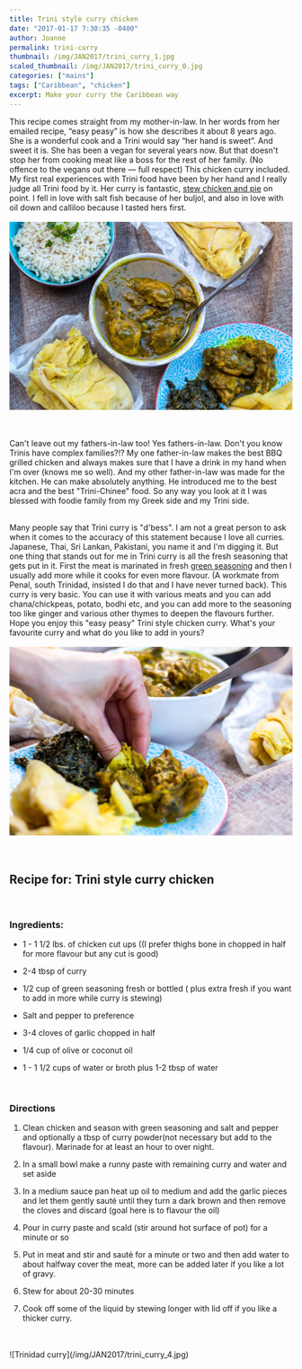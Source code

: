 ```yaml
---
title: Trini style curry chicken
date: "2017-01-17 7:30:35 -0400"
author: Joanne
permalink: trini-curry
thumbnail: /img/JAN2017/trini_curry_1.jpg
scaled_thumbnail: /img/JAN2017/trini_curry_0.jpg
categories: ["mains"]
tags: ["Caribbean", "chicken"]
excerpt: Make your curry the Caribbean way
---
```


This recipe comes straight from my mother-in-law.  In her words from her emailed recipe, “easy peasy” is how she describes it about 8 years ago. She is a wonderful cook and a Trini would say “her hand is sweet”. And sweet it is.  She has been a vegan for several years now. But that doesn't stop her from cooking meat like a boss for the rest of her family. (No offence to the vegans out there &mdash; full respect) This chicken curry included. My first real experiences with Trini food have been by her hand and I really judge all Trini food by it.  Her curry is fantastic, [stew chicken and pie](http://oliveandmango.com/macaroni-stew-chicken) on point. I fell in love with salt fish because of her buljol, and also in love with oil down and calliloo because I tasted hers first.
<br>
<br>
![Trinidad curry](/img/JAN2017/trini_curry_2.jpg)  
<br>
<br>

Can't leave out my fathers-in-law too! Yes fathers-in-law. Don't you know Trinis have complex families?!? My one father-in-law makes the best BBQ grilled chicken and always makes sure that I have a drink in my hand when I'm over (knows me so well). And my other father-in-law was made for the kitchen. He can make absolutely anything. He introduced me to the best acra and the best "Trini-Chinee" food.  So any way you look at it I was blessed with foodie family from my Greek side and my Trini side.
<br>
<br>

Many people say that Trini curry is "d'bess". I am not a great person to ask when it comes to the accuracy of this statement because I love all curries. Japanese, Thai, Sri Lankan, Pakistani, you name it and I'm digging it.  But one thing that stands out for me in Trini curry is all the fresh seasoning that gets put in it. First the meat is marinated in fresh [green seasoning](http://oliveandmango.com/green-seasoning) and then I usually add more while it cooks for even more flavour. (A workmate from Penal, south Trinidad, insisted I do that and I have never turned back). This curry is very basic. You can use it with various meats and you can add chana/chickpeas, potato, bodhi etc, and you can add more to the seasoning too like ginger and various other thymes to deepen the flavours further. Hope you enjoy this "easy peasy" Trini style chicken curry. What's your favourite curry and what do you like to add in yours?
<br>
<br>
![Trinidad curry](/img/JAN2017/trini_curry_3.jpg)  
<br>
<br>

## Recipe for: Trini style curry chicken
<br>

### Ingredients:

* 1 - 1 1/2 lbs. of chicken cut ups ((I prefer thighs bone in chopped in half for more flavour but any cut is good)

* 2-4 tbsp of curry

* 1/2 cup of green seasoning fresh or  bottled ( plus extra fresh if you want to add in more while curry is stewing)

* Salt and pepper to preference

* 3-4 cloves of garlic chopped in half

* 1/4 cup of olive or coconut oil

* 1 - 1 1/2 cups of water or broth plus 1-2 tbsp of water
<br>

### Directions

1. Clean chicken and season with green seasoning and salt and pepper and optionally a tbsp of curry powder(not necessary but add to the flavour). Marinade for at least an hour to over night.

1. In a small bowl make a runny paste with remaining curry and water and set aside

1. In a medium sauce pan heat up oil to medium and add the garlic pieces and let them gently sauté until they turn a dark brown and then remove the cloves and discard (goal here is to flavour the oil)

1. Pour in curry paste and scald (stir around hot surface of pot) for a minute or so

1. Put in meat and stir and sauté for a minute or two and then add water to about halfway cover the meat, more can be added later if you like a lot of gravy.

1. Stew for about 20-30 minutes

1. Cook off some of the liquid by stewing longer with lid off if you like a thicker curry.  


<br>
<br>
![Trinidad curry](/img/JAN2017/trini_curry_4.jpg)
